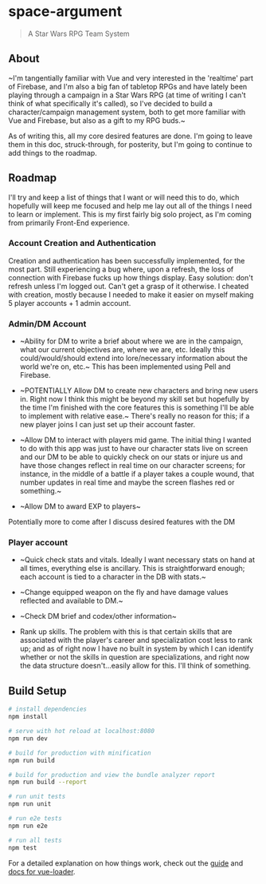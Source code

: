 # space-argument

> A Star Wars RPG Team System

## About

~I'm tangentially familiar with Vue and very interested in the 'realtime' part of Firebase, and I'm also a big fan of tabletop RPGs and have lately been playing through a campaign in a Star Wars RPG (at time of writing I can't think of what specifically it's called), so I've decided to build a character/campaign management system, both to get more familiar with Vue and Firebase, but also as a gift to my RPG buds.~

As of writing this, all my core desired features are done. I'm going to leave them in this doc, struck-through, for posterity, but I'm going to continue to add things to the roadmap.

## Roadmap

I'll try and keep a list of things that I want or will need this to do, which hopefully will keep me focused and help me lay out all of the things I need to learn or implement. This is my first fairly big solo project, as I'm coming from primarily Front-End experience.

### Account Creation and Authentication

Creation and authentication has been successfully implemented, for the most part. Still experiencing a bug where, upon a refresh, the loss of connection with Firebase fucks up how things display. Easy solution: don't refresh unless I'm logged out. Can't get a grasp of it otherwise. I cheated with creation, mostly because I needed to make it easier on myself making 5 player accounts + 1 admin account.

### Admin/DM Account

* ~Ability for DM to write a brief about where we are in the campaign, what our current objectives are, where we are, etc. Ideally this could/would/should extend into lore/necessary information about the world we're on, etc.~ This has been implemented using Pell and Firebase.

* ~POTENTIALLY Allow DM to create new characters and bring new users in. Right now I think this might be beyond my skill set but hopefully by the time I'm finished with the core features this is something I'll be able to implement with relative ease.~ There's really no reason for this; if a new player joins I can just set up their account faster.

* ~Allow DM to interact with players mid game. The initial thing I wanted to do with this app was just to have our character stats live on screen and our DM to be able to quickly check on our stats or injure us and have those changes reflect in real time on our character screens; for instance, in the middle of a battle if a player takes a couple wound, that number updates in real time and maybe the screen flashes red or something.~

* ~Allow DM to award EXP to players~

Potentially more to come after I discuss desired features with the DM

### Player account

* ~Quick check stats and vitals. Ideally I want necessary stats on hand at all times, everything else is ancillary. This is straightforward enough; each account is tied to a character in the DB with stats.~

* ~Change equipped weapon on the fly and have damage values reflected and available to DM.~

* ~Check DM brief and codex/other information~

* Rank up skills. The problem with this is that certain skills that are associated with the player's career and specialization cost less to rank up; and as of right now I have no built in system by which I can identify whether or not the skills in question are specializations, and right now the data structure doesn't...easily allow for this. I'll think of something.

## Build Setup

``` bash
# install dependencies
npm install

# serve with hot reload at localhost:8080
npm run dev

# build for production with minification
npm run build

# build for production and view the bundle analyzer report
npm run build --report

# run unit tests
npm run unit

# run e2e tests
npm run e2e

# run all tests
npm test
```

For a detailed explanation on how things work, check out the [guide](http://vuejs-templates.github.io/webpack/) and [docs for vue-loader](http://vuejs.github.io/vue-loader).
